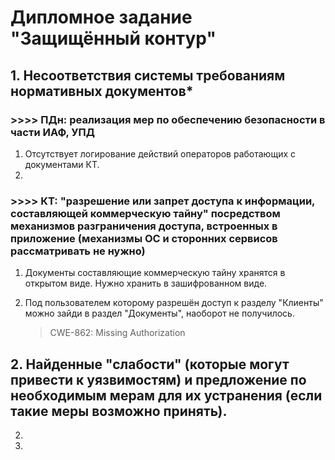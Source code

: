 # Дипломное задание "Защищённый контур"

## 1. Несоответствия системы требованиям нормативных документов*

### >>>> ПДн: реализация мер по обеспечению безопасности в части ИАФ, УПД

1. Отсутствует логирование действий операторов работающих с документами КТ.
2. 


### >>>> КТ: "разрешение или запрет доступа к информации, составляющей коммерческую тайну" посредством механизмов разграничения доступа, встроенных в приложение (механизмы ОС и сторонних сервисов рассматривать не нужно)

1. Документы составляющие коммерческую тайну хранятся в открытом виде. Нужно хранить в зашифрованном виде.
2.  Под пользователем которому разрешён доступ к разделу "Клиенты" можно зайди в раздел "Документы", наоборот не получилось.

    > CWE-862: Missing Authorization

## 2. Найденные "слабости" (которые могут привести к уязвимостям) и предложение по необходимым мерам для их устранения (если такие меры возможно принять).


2. 
3. 
